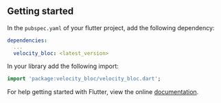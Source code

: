## Getting started

In the `pubspec.yaml` of your flutter project, add the following dependency:

```yaml
dependencies:
  ...
  velocity_bloc: <latest_version>
```

In your library add the following import:

```dart
import 'package:velocity_bloc/velocity_bloc.dart';
```

For help getting started with Flutter, view the online [documentation](https://velocitybloc.dev/docs/install).